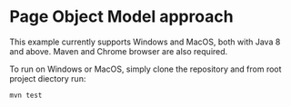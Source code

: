 # Page Object Model approach

This example currently supports Windows and MacOS, both with Java 8 and above. Maven and Chrome browser are also required.

To run on Windows or MacOS, simply clone the repository and from root project diectory run:
```
mvn test
```
